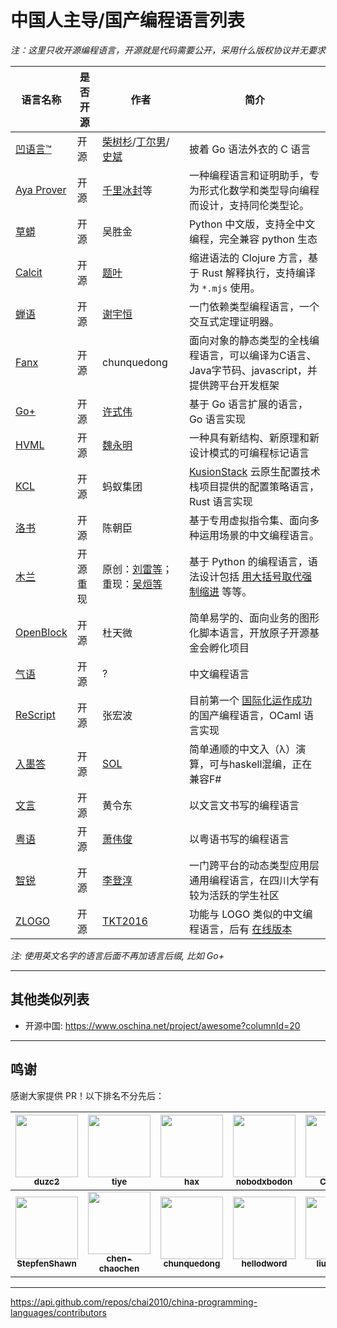 # 中国人主导/国产编程语言列表

*注：这里只收开源编程语言，开源就是代码需要公开，采用什么版权协议并无要求*

<!-- 保持拼音有序 -->

| 语言名称 | 是否开源 | 作者 | 简介 |
|---|---|---|---|
| [凹语言™](https://wa-lang.org) | 开源 | [柴树杉](https://github.com/chai2010)/[丁尔男](https://github.com/3dgen)/[史斌](https://github.com/benshi001) | 披着 Go 语法外衣的 C 语言 |
| [Aya Prover](https://github.com/aya-prover/aya-dev/) | 开源 | [千里冰封](https://github.com/ice1000)等 | 一种编程语言和证明助手，专为形式化数学和类型导向编程而设计，支持同伦类型论。 |
| [草蟒](https://gitee.com/laowu2019_admin/cpython) | 开源 | 吴胜金 | Python 中文版，支持全中文编程，完全兼容 python 生态
| [Calcit](https://calcit-lang.org/) | 开源 | [题叶](https://github.com/tiye) | 缩进语法的 Clojure 方言，基于 Rust 解释执行，支持编译为 `*.mjs` 使用。 |
| [蝉语](https://github.com/cicada-lang/cicada) | 开源 | [谢宇恒](https://github.com/xieyuheng) | 一门依赖类型编程语言，一个交互式定理证明器。 |
| [Fanx](http://fanx.dev/) | 开源 | chunquedong | 面向对象的静态类型的全栈编程语言，可以编译为C语言、Java字节码、javascript，并提供跨平台开发框架  |
| [Go+](https://github.com/goplus/gop) | 开源 | [许式伟](https://github.com/xushiwei) | 基于 Go 语言扩展的语言，Go 语言实现 |
| [HVML](https://hvml.fmsoft.cn/) | 开源 | [魏永明](https://github.com/VincentWei) | 一种具有新结构、新原理和新设计模式的可编程标记语言 |
| [KCL](https://github.com/KusionStack/KCLVM) | 开源 | 蚂蚁集团| [KusionStack](https://github.com/KusionStack/kusion) 云原生配置技术栈项目提供的配置策略语言，Rust 语言实现 |
| [洛书](https://gitee.com/chen-chaochen/lpk) | 开源 | 陈朝臣 | 基于专用虚拟指令集、面向多种运用场景的中文编程语言。 |
| [木兰](https://gitee.com/MulanRevive/mulan-rework) | 开源重现 | 原创：[刘雷等](https://news.sciencenet.cn/htmlnews/2020/1/434911.shtm)；重现：[吴烜等](https://gitee.com/MulanRevive/mulan-rework/contributors) | 基于 Python 的编程语言，语法设计包括 [用大括号取代强制缩进](https://zhuanlan.zhihu.com/p/103893370) 等等。
| [OpenBlock](https://gitee.com/openblock/openblock) | 开源 | 杜天微 | 简单易学的、面向业务的图形化脚本语言，开放原子开源基金会孵化项目 |
| [气语](https://github.com/AnonymousAAArdvark/qi/blob/master/README.zh.md) | 开源 | ? | 中文编程语言 |
| [ReScript](https://rescript-lang.org) | 开源 | 张宏波 | 目前第一个 [国际化运作成功](https://forum.rescript-lang.org/) 的国产编程语言，OCaml 语言实现 |
| [入墨答](https://github.com/ProjectDimlight/RuCalculus) | 开源 | [SOL](https://github.com/ProjectDimlight) | 简单通顺的中文入（λ）演算，可与haskell混编，正在兼容F# |
| [文言](https://wy-lang.org/) | 开源 | 黄令东 | 以文言文书写的编程语言 |
| [粤语](https://github.com/StepfenShawn/Cantonese) | 开源 | [萧伟俊](https://github.com/StepfenShawn) | 以粤语书写的编程语言 |
| [智锐](https://github.com/covscript) | 开源 | [李登淳](https://github.com/mikecovlee) | 一门跨平台的动态类型应用层通用编程语言，在四川大学有较为活跃的学生社区 |
| [ZLOGO](https://github.com/TKT2016/ZLOGO) | 开源 | [TKT2016](https://github.com/TKT2016) | 功能与 LOGO 类似的中文编程语言，后有 [在线版本](https://github.com/program-in-chinese/quan3) |

*注: 使用英文名字的语言后面不再加语言后缀, 比如 Go+*

<!--

| [仓颉](https://baike.baidu.com/item/%E4%BB%93%E9%A2%89/58954708) | ?/未发布 | 华为公司 | 面向HarmonyOS的编程语言，为鸿蒙生态基础设施建设补上最后一环。

| [易语言](http://www.dywt.com.cn/) | 闭源 | 吴涛等 | 一门以中文作为程序代码编程语言  |

-->

----

## 其他类似列表

- 开源中国: https://www.oschina.net/project/awesome?columnId=20

----

## 鸣谢

感谢大家提供 PR！以下排名不分先后：

<!--
1. get contributors.json
// https://api.github.com/repos/chai2010/china-programming-languages/contributors

2. go run gen_contributors.go
3. replace contributors table
-->

| [<img src="https://avatars.githubusercontent.com/u/564778?v=4" width="100px;"/><br /><sub><b>duzc2</b></sub>](https://github.com/duzc2) | [<img src="https://avatars.githubusercontent.com/u/449224?v=4" width="100px;"/><br /><sub><b>tiye</b></sub>](https://github.com/tiye) | [<img src="https://avatars.githubusercontent.com/u/159840?v=4" width="100px;"/><br /><sub><b>hax</b></sub>](https://github.com/hax) | [<img src="https://avatars.githubusercontent.com/u/392497?v=4" width="100px;"/><br /><sub><b>nobodxbodon</b></sub>](https://github.com/nobodxbodon) | [<img src="https://avatars.githubusercontent.com/u/13297542?v=4" width="100px;"/><br /><sub><b>Circleee</b></sub>](https://github.com/Circleee) | [<img src="https://avatars.githubusercontent.com/u/45908451?v=4" width="100px;"/><br /><sub><b>Mahoo12138</b></sub>](https://github.com/Mahoo12138) | [<img src="https://avatars.githubusercontent.com/u/21377464?v=4" width="100px;"/><br /><sub><b>wrpota</b></sub>](https://github.com/wrpota) |
| :---: | :---: | :---: | :---: | :---: | :---: | :---: |
| [<img src="https://avatars.githubusercontent.com/u/44727245?v=4" width="100px;"/><br /><sub><b>StepfenShawn</b></sub>](https://github.com/StepfenShawn) | [<img src="https://avatars.githubusercontent.com/u/110345319?v=4" width="100px;"/><br /><sub><b>chen-chaochen</b></sub>](https://github.com/chen-chaochen) | [<img src="https://avatars.githubusercontent.com/u/541249?v=4" width="100px;"/><br /><sub><b>chunquedong</b></sub>](https://github.com/chunquedong) | [<img src="https://avatars.githubusercontent.com/u/46193371?v=4" width="100px;"/><br /><sub><b>hellodword</b></sub>](https://github.com/hellodword) | [<img src="https://avatars.githubusercontent.com/u/27857504?v=4" width="100px;"/><br /><sub><b>liuduanfei</b></sub>](https://github.com/liuduanfei) | [<img src="https://avatars.githubusercontent.com/u/39160142?v=4" width="100px;"/><br /><sub><b>rpishgithub</b></sub>](https://github.com/rpishgithub) | [<img src="https://avatars.githubusercontent.com/u/16332179?v=4" width="100px;"/><br /><sub><b>mikecovlee</b></sub>](https://github.com/mikecovlee) |

----

https://api.github.com/repos/chai2010/china-programming-languages/contributors
